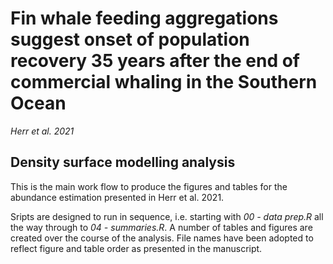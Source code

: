 # Fin whale feeding aggregations suggest onset of population recovery 35 years after the end of commercial whaling in the Southern Ocean
*Herr et al. 2021*
## Density surface modelling analysis
 This is the main work flow to produce the figures and tables for the abundance estimation presented in Herr et al. 2021.
 
 Sripts are designed to run in sequence, i.e. starting with *00 - data prep.R* all the way through to *04 - summaries.R*.
 A number of tables and figures are created over the course of the analysis. File names have been adopted to reflect figure and table order as presented in the manuscript.
 
